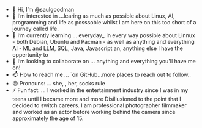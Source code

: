 - 👋 Hi, I’m @saulgoodman 
- 👀 I’m interested in ...learing as much as possible about Linux, AI, programming and life as posssoble whilst I am here on this too short of a journey called life.
- 🌱 I’m currently learning ... everyday,, in every way possible about Linnux - both Debian, Ubuntu and Pacman - as well as anything and everything AI - ML and LLM, SQL, Java, Javascript an, anything else I have the oppertunity to  
- 💞️ I’m looking to collaborate on ... anything and everything you'll have me on!
- 📫 How to reach me ... `on GitHub...more places to reach out  to follow..
- 😄 Pronouns: ... she, , her, socks rule
- ⚡ Fun fact: ... I worked in the entertainment industry since I was in my teens until I became more and more Disillusioned to the point that I decided to switch careers. I am professional photographer filmmaker and worked as an actor before working behind the camera since approximately the age of 15.

<!---
saulgoddamn/saulgoddamn is a ✨ special ✨ repository because its `README.md` (this file) appears on your GitHub profile.
You can click the Preview link to take a look at your changes.
--->
